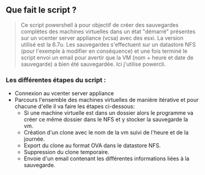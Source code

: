## Que fait le script ?
> Ce script powershell à pour objectif de créer des sauvegardes complètes des machines virtuelles dans un état "démarré" présentes sur un vcenter server appliance (vcsa) avec des esxi. La version utilisé est la 6.7u. Les sauvegardes s'effectuent sur un datastore NFS (pour l'exemple à modifier en conséquence) et une fois terminé le script envoi un email pour avertir que la VM (nom + heure et date de sauvegarde) a bien été sauvegardée. Ici j'utilise powercli.

### Les différentes étapes du script :
- Connexion au vcenter server appliance
- Parcours l'ensemble des machines virtuelles de manière itérative et pour chacune d'elle il va faire les étapes ci-dessous:
	- Si une machine virtuelle est dans un dossier alors le programme va créer ce même dossier dans le NFS et y stocker la sauvegarde la vm.
	- Création d'un clone avec le nom de la vm suivi de l'heure et de la journée.
	- Export du clone au format OVA dans le datastore NFS.
	- Suppression du clone temporaire.
	- Envoie d'un email contenant les différentes informations liées à la sauvegarde.
